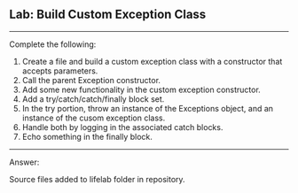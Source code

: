 ## Lab: Build Custom Exception Class
---
Complete the following:

1. Create a file and build a custom exception class with a constructor that 
accepts parameters.
2. Call the parent Exception constructor.
3. Add some new functionality in the custom exception constructor.
4. Add a try/catch/catch/finally block set.
4. In the try portion, throw an instance of the Exceptions object, and an 
instance of the cusom exception class.
6. Handle both by logging in the associated catch blocks.
7. Echo something in the finally block.

---
Answer:

Source files added to lifelab folder in repository.